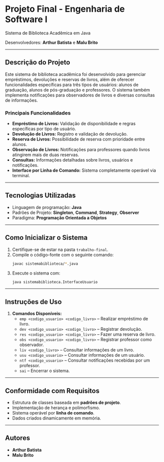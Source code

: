 # **Projeto Final - Engenharia de Software I**  
Sistema de Biblioteca Acadêmica em Java

Desenvolvedores: **Arthur Batista** e **Malu Brito**

---

## **Descrição do Projeto**  
Este sistema de biblioteca acadêmica foi desenvolvido para gerenciar empréstimos, devoluções e reservas de livros, além de oferecer funcionalidades específicas para três tipos de usuários: alunos de graduação, alunos de pós-graduação e professores. O sistema também implementa notificações para observadores de livros e diversas consultas de informações.

### **Principais Funcionalidades**
- **Empréstimo de Livros:** Validação de disponibilidade e regras específicas por tipo de usuário.  
- **Devolução de Livros:** Registro e validação de devolução.  
- **Reserva de Livros:** Possibilidade de reserva com prioridade entre alunos.  
- **Observação de Livros:** Notificações para professores quando livros atingirem mais de duas reservas.  
- **Consultas:** Informações detalhadas sobre livros, usuários e notificações.  
- **Interface por Linha de Comando:** Sistema completamente operável via terminal.

---

## **Tecnologias Utilizadas**
- Linguagem de programação: **Java**
- Padrões de Projeto: **Singleton**, **Command**, **Strategy**, **Observer**
- Paradigma: **Programação Orientada a Objetos**

---

## **Como Inicializar o Sistema**
1. Certifique-se de estar na pasta `trabalho-final`.
2. Compile o código-fonte com o seguinte comando:  
   ```bash
   javac sistemabiblioteca/*.java
   ```
3. Execute o sistema com:  
   ```bash
   java sistemabiblioteca.InterfaceUsuario
   ```

---

## **Instruções de Uso**
1. **Comandos Disponíveis:**  
   - `emp <codigo_usuario> <codigo_livro>` – Realizar empréstimo de livro.  
   - `dev <codigo_usuario> <codigo_livro>` – Registrar devolução.  
   - `res <codigo_usuario> <codigo_livro>` – Fazer uma reserva de livro.  
   - `obs <codigo_usuario> <codigo_livro>` – Registrar professor como observador.  
   - `liv <codigo_livro>` – Consultar informações de um livro.  
   - `usu <codigo_usuario>` – Consultar informações de um usuário.  
   - `ntf <codigo_usuario>` – Consultar notificações recebidas por um professor.  
   - `sai` – Encerrar o sistema.  

---

## **Conformidade com Requisitos**
- Estrutura de classes baseada em **padrões de projeto**.
- Implementação de herança e polimorfismo.
- Sistema operável por **linha de comando**.
- Dados criados dinamicamente em memória.

---

## **Autores**  
- **Arthur Batista**  
- **Malu Brito**

